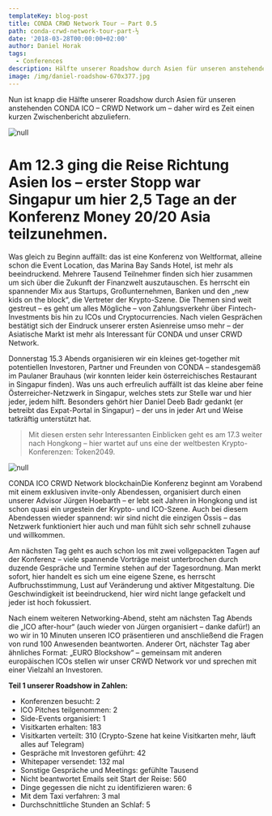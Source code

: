 ```yaml
---
templateKey: blog-post
title: CONDA CRWD Network Tour – Part 0.5
path: conda-crwd-network-tour-part-½
date: '2018-03-28T00:00:00+02:00'
author: Daniel Horak
tags:
  - Conferences
description: Hälfte unserer Roadshow durch Asien für unseren anstehenden CONDA ICO
image: /img/daniel-roadshow-670x377.jpg
---
```

Nun ist knapp die Hälfte unserer Roadshow durch Asien für unseren anstehenden CONDA ICO – CRWD Network um – daher wird es Zeit einen kurzen Zwischenbericht abzuliefern.

![null](/img/image-uploaded-from-ios-300x225.jpg)

# Am 12.3 ging die Reise Richtung Asien los – erster Stopp war Singapur um hier 2,5 Tage an der Konferenz Money 20/20 Asia teilzunehmen.

Was gleich zu Beginn auffällt: das ist eine Konferenz von Weltformat, alleine schon die Event Location, das Marina Bay Sands Hotel, ist mehr als beeindruckend. Mehrere Tausend Teilnehmer finden sich hier zusammen um sich über die Zukunft der Finanzwelt auszutauschen. Es herrscht ein spannender Mix aus Startups, Großunternehmen, Banken und den „new kids on the block“, die Vertreter der Krypto-Szene. Die Themen sind weit gestreut – es geht um alles Mögliche – von Zahlungsverkehr über Fintech-Investments bis hin zu ICOs und Cryptocurrencies. Nach vielen Gesprächen bestätigt sich der Eindruck unserer ersten Asienreise umso mehr – der Asiatische Markt ist mehr als Interessant für CONDA und unser CRWD Network.

Donnerstag 15.3 Abends organisieren wir ein kleines get-together mit potentiellen Investoren, Partner und Freunden von CONDA – standesgemäß im Paulaner Brauhaus (wir konnten leider kein österreichisches Restaurant in Singapur finden). Was uns auch erfreulich auffällt ist das kleine aber feine Österreicher-Netzwerk in Singapur, welches stets zur Stelle war und hier jeder, jedem hilft. Besonders gehört hier Daniel Deeb Badr gedankt (er betreibt das Expat-Portal in Singapur) – der uns in jeder Art und Weise tatkräftig unterstützt hat.

> Mit diesen ersten sehr Interessanten Einblicken geht es am 17.3 weiter nach Hongkong – hier wartet auf uns eine der weltbesten Krypto-Konferenzen: Token2049.

![null](/img/whatsapp-image-2018-03-21-at-17.38.05-225x300.jpeg)

CONDA ICO CRWD Network blockchainDie Konferenz beginnt am Vorabend mit einem exklusiven invite-only Abendessen, organisiert durch einen unserer Advisor Jürgen Hoebarth – er lebt seit Jahren in Hongkong und ist schon quasi ein urgestein der Krypto- und ICO-Szene. Auch bei diesem Abendessen wieder spannend: wir sind nicht die einzigen Össis – das Netzwerk funktioniert hier auch und man fühlt sich sehr schnell zuhause und willkommen.

Am nächsten Tag geht es auch schon los mit zwei vollgepackten Tagen auf der Konferenz – viele spannende Vorträge meist unterbrochen durch duzende Gespräche und Termine stehen auf der Tagesordnung. Man merkt sofort, hier handelt es sich um eine eigene Szene, es herrscht Aufbruchsstimmung, Lust auf Veränderung und aktiver Mitgestaltung. Die Geschwindigkeit ist beeindruckend, hier wird nicht lange gefackelt und jeder ist hoch fokussiert.

Nach einem weiteren Networking-Abend, steht am nächsten Tag Abends die „ICO after-hour“ (auch wieder von Jürgen organisiert – danke dafür!) an wo wir in 10 Minuten unseren ICO präsentieren und anschließend die Fragen von rund 100 Anwesenden beantworten. Anderer Ort, nächster Tag aber ähnliches Format: „EURO Blockshow“ – gemeinsam mit anderen europäischen ICOs stellen wir unser CRWD Network vor und sprechen mit einer Vielzahl an Investoren.

**Teil 1 unserer Roadshow in Zahlen:**

* Konferenzen besucht: 2
* ICO Pitches teilgenommen: 2
* Side-Events organisiert: 1
* Visitkarten erhalten: 183
* Visitkarten verteilt: 310 (Crypto-Szene hat keine Visitkarten mehr, läuft alles auf Telegram)
* Gespräche mit Investoren geführt: 42
* Whitepaper versendet: 132 mal
* Sonstige Gespräche und Meetings: gefühlte Tausend
* Nicht beantwortet Emails seit Start der Reise: 560
* Dinge gegessen die nicht zu identifizieren waren: 6
* Mit dem Taxi verfahren: 3 mal
* Durchschnittliche Stunden an Schlaf: 5
